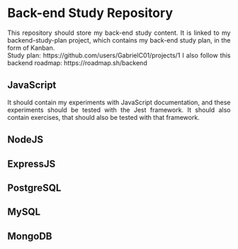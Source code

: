 # Back-end Study Repository

<div style="text-align: justify">
	This repository should store my back-end study content.
It is linked to my backend-study-plan project, which contains
my back-end study plan, in the form of Kanban.<br>
Study plan: https://github.com/users/GabrielC01/projects/1
I also follow this backend roadmap: https://roadmap.sh/backend
</div>

## JavaScript
<div style="text-align: justify">
	It should contain my experiments with JavaScript documentation,
and these experiments should be tested with the Jest framework.
It should also contain exercises, that should also be tested
with that framework.
</div>

## NodeJS
## ExpressJS
## PostgreSQL
## MySQL
## MongoDB
